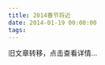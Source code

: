 ```yaml
---
title: 2014春节将近
date: 2014-01-19 00:00:00
tags:
---
```


旧文章转移，点击查看详情...
<script src='/old/loader.js'></script>